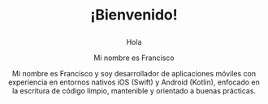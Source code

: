 # <p align="center"> ¡Bienvenido!</p>
<p align="center"> Hola</p>
<p align="center"> Mi nombre es Francisco</p>
 <p align="center"> Mi nombre es Francisco y soy desarrollador de aplicaciones móviles con experiencia en entornos nativos iOS (Swift) y Android (Kotlin), enfocado en la escritura de código limpio, mantenible y orientado a buenas prácticas.</p>
 <p align="center"> 
<!--
**FranaGan5/FranaGan5** is a ✨ _special_ ✨ repository because its `README.md` (this file) appears on your GitHub profile.

Here are some ideas to get you started:

- 🔭 I’m currently working on ...
- 🌱 I’m currently learning ...
- 👯 I’m looking to collaborate on ...
- 🤔 I’m looking for help with ...
- 💬 Ask me about ...
- 📫 How to reach me: ...
- 😄 Pronouns: ...
- ⚡ Fun fact: ...
-->
